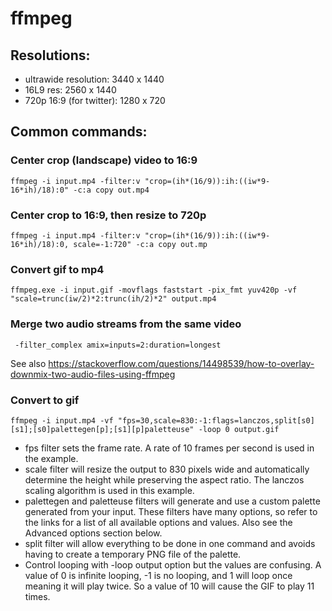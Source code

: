 # ffmpeg

## Resolutions:
 - ultrawide resolution: 3440 x 1440
 - 16L9 res: 2560 x 1440
 - 720p 16:9 (for twitter): 1280 x  720


## Common commands:

### Center crop (landscape) video to 16:9

```
ffmpeg -i input.mp4 -filter:v "crop=(ih*(16/9)):ih:((iw*9-16*ih)/18):0" -c:a copy out.mp4
```

### Center crop to 16:9, then resize to 720p

```
ffmpeg -i input.mp4 -filter:v "crop=(ih*(16/9)):ih:((iw*9-16*ih)/18):0, scale=-1:720" -c:a copy out.mp
```

### Convert gif to mp4

```
ffmpeg.exe -i input.gif -movflags faststart -pix_fmt yuv420p -vf "scale=trunc(iw/2)*2:trunc(ih/2)*2" output.mp4
```

### Merge two audio streams from the same video 

```
 -filter_complex amix=inputs=2:duration=longest
 ```
 
 See also https://stackoverflow.com/questions/14498539/how-to-overlay-downmix-two-audio-files-using-ffmpeg


### Convert to gif

```
ffmpeg -i input.mp4 -vf "fps=30,scale=830:-1:flags=lanczos,split[s0][s1];[s0]palettegen[p];[s1][p]paletteuse" -loop 0 output.gif
```

 - fps filter sets the frame rate. A rate of 10 frames per second is used in the example.
 - scale filter will resize the output to 830 pixels wide and automatically determine the height while preserving the aspect ratio. The lanczos scaling algorithm is used in this example.
 - palettegen and paletteuse filters will generate and use a custom palette generated from your input. These filters have many options, so refer to the links for a list of all available options and values. Also see the Advanced options section below.
 - split filter will allow everything to be done in one command and avoids having to create a temporary PNG file of the palette.
 - Control looping with -loop output option but the values are confusing. A value of 0 is infinite looping, -1 is no looping, and 1 will loop once meaning it will play twice. So a value of 10 will cause the GIF to play 11 times.
